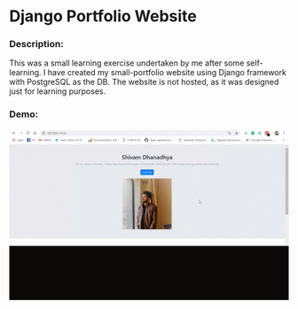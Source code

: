 # Django Portfolio Website

### Description:
This was a small learning exercise undertaken by me after some self-learning.
I have created my small-portfolio website using Django framework with PostgreSQL as the DB.
The website is not hosted, as it was designed just for learning purposes. <br />

### Demo:
![](images/portfolio_website.gif)
